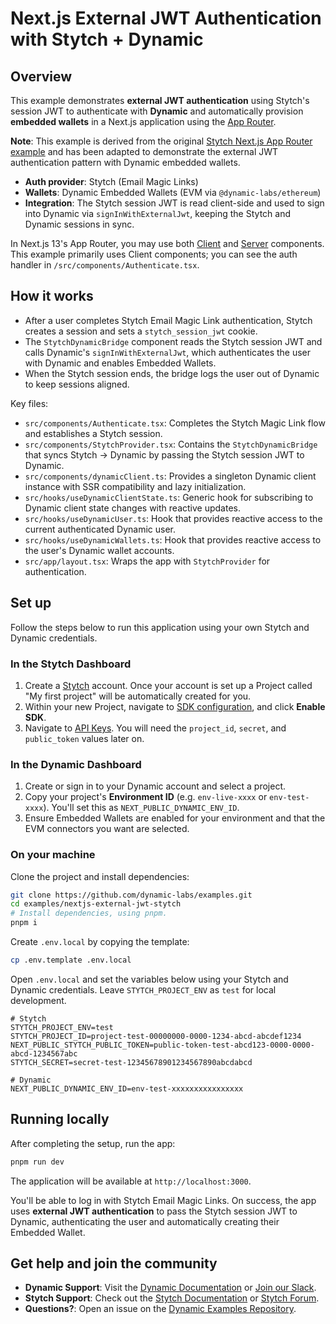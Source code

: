 # Next.js External JWT Authentication with Stytch + Dynamic

## Overview

This example demonstrates **external JWT authentication** using Stytch's session JWT to authenticate with **Dynamic** and automatically provision **embedded wallets** in a Next.js application using the [App Router](https://nextjs.org/docs/app/building-your-application/routing#the-app-router).

**Note**: This example is derived from the original [Stytch Next.js App Router example](https://github.com/stytchauth/stytch-nextjs-app-router-example) and has been adapted to demonstrate the external JWT authentication pattern with Dynamic embedded wallets.

- **Auth provider**: Stytch (Email Magic Links)
- **Wallets**: Dynamic Embedded Wallets (EVM via `@dynamic-labs/ethereum`)
- **Integration**: The Stytch session JWT is read client-side and used to sign into Dynamic via `signInWithExternalJwt`, keeping the Stytch and Dynamic sessions in sync.

In Next.js 13's App Router, you may use both [Client](https://nextjs.org/docs/getting-started/react-essentials#client-components) and [Server](https://nextjs.org/docs/getting-started/react-essentials#server-components) components. This example primarily uses Client components; you can see the auth handler in `/src/components/Authenticate.tsx`.

## How it works

- After a user completes Stytch Email Magic Link authentication, Stytch creates a session and sets a `stytch_session_jwt` cookie.
- The `StytchDynamicBridge` component reads the Stytch session JWT and calls Dynamic's `signInWithExternalJwt`, which authenticates the user with Dynamic and enables Embedded Wallets.
- When the Stytch session ends, the bridge logs the user out of Dynamic to keep sessions aligned.

Key files:

- `src/components/Authenticate.tsx`: Completes the Stytch Magic Link flow and establishes a Stytch session.
- `src/components/StytchProvider.tsx`: Contains the `StytchDynamicBridge` that syncs Stytch → Dynamic by passing the Stytch session JWT to Dynamic.
- `src/components/dynamicClient.ts`: Provides a singleton Dynamic client instance with SSR compatibility and lazy initialization.
- `src/hooks/useDynamicClientState.ts`: Generic hook for subscribing to Dynamic client state changes with reactive updates.
- `src/hooks/useDynamicUser.ts`: Hook that provides reactive access to the current authenticated Dynamic user.
- `src/hooks/useDynamicWallets.ts`: Hook that provides reactive access to the user's Dynamic wallet accounts.
- `src/app/layout.tsx`: Wraps the app with `StytchProvider` for authentication.

## Set up

Follow the steps below to run this application using your own Stytch and Dynamic credentials.

### In the Stytch Dashboard

1. Create a [Stytch](https://stytch.com/) account. Once your account is set up a Project called "My first project" will be automatically created for you.
2. Within your new Project, navigate to [SDK configuration](https://stytch.com/dashboard/sdk-configuration), and click **Enable SDK**.
3. Navigate to [API Keys](https://stytch.com/dashboard/api-keys). You will need the `project_id`, `secret`, and `public_token` values later on.

### In the Dynamic Dashboard

1. Create or sign in to your Dynamic account and select a project.
2. Copy your project's **Environment ID** (e.g. `env-live-xxxx` or `env-test-xxxx`). You'll set this as `NEXT_PUBLIC_DYNAMIC_ENV_ID`.
3. Ensure Embedded Wallets are enabled for your environment and that the EVM connectors you want are selected.

### On your machine

Clone the project and install dependencies:

```bash
git clone https://github.com/dynamic-labs/examples.git
cd examples/nextjs-external-jwt-stytch
# Install dependencies, using pnpm.
pnpm i
```

Create `.env.local` by copying the template:

```bash
cp .env.template .env.local
```

Open `.env.local` and set the variables below using your Stytch and Dynamic credentials. Leave `STYTCH_PROJECT_ENV` as `test` for local development.

```
# Stytch
STYTCH_PROJECT_ENV=test
STYTCH_PROJECT_ID=project-test-00000000-0000-1234-abcd-abcdef1234
NEXT_PUBLIC_STYTCH_PUBLIC_TOKEN=public-token-test-abcd123-0000-0000-abcd-1234567abc
STYTCH_SECRET=secret-test-12345678901234567890abcdabcd

# Dynamic
NEXT_PUBLIC_DYNAMIC_ENV_ID=env-test-xxxxxxxxxxxxxxxx
```

## Running locally

After completing the setup, run the app:

```bash
pnpm run dev
```

The application will be available at `http://localhost:3000`.

You'll be able to log in with Stytch Email Magic Links. On success, the app uses **external JWT authentication** to pass the Stytch session JWT to Dynamic, authenticating the user and automatically creating their Embedded Wallet.

## Get help and join the community

- **Dynamic Support**: Visit the [Dynamic Documentation](https://www.dynamic.xyz/docs/javascript-sdk) or [Join our Slack](https://www.dynamic.xyz/join-slack).
- **Stytch Support**: Check out the [Stytch Documentation](https://stytch.com/docs/) or [Stytch Forum](https://forum.stytch.com/).
- **Questions?**: Open an issue on the [Dynamic Examples Repository](https://github.com/dynamic-labs/examples).
